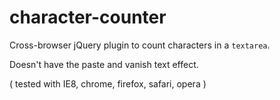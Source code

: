 character-counter
=================

Cross-browser jQuery plugin to count characters in a `textarea`.

Doesn't have the paste and vanish text effect.

( tested with IE8, chrome, firefox, safari, opera )